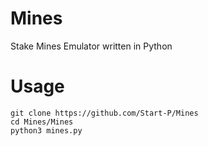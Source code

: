 # Mines
Stake Mines Emulator written in Python

# Usage
```
git clone https://github.com/Start-P/Mines
cd Mines/Mines
python3 mines.py
```
